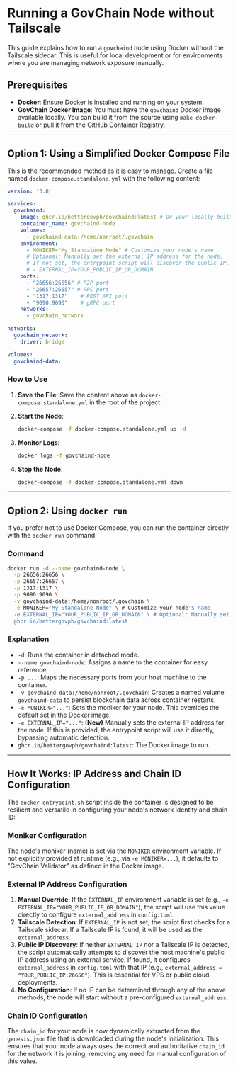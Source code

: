 # Running a GovChain Node without Tailscale

This guide explains how to run a `govchaind` node using Docker without the Tailscale sidecar. This is useful for local development or for environments where you are managing network exposure manually.

## Prerequisites

- **Docker**: Ensure Docker is installed and running on your system.
- **GovChain Docker Image**: You must have the `govchaind` Docker image available locally. You can build it from the source using `make docker-build` or pull it from the GitHub Container Registry.

---

## Option 1: Using a Simplified Docker Compose File

This is the recommended method as it is easy to manage. Create a file named `docker-compose.standalone.yml` with the following content:

```yaml
version: '3.8'

services:
  govchaind:
    image: ghcr.io/bettergovph/govchaind:latest # Or your locally built image, e.g., govchaind:latest
    container_name: govchaind-node
    volumes:
      - govchaind-data:/home/nonroot/.govchain
    environment:
      - MONIKER="My Standalone Node" # Customize your node's name
      # Optional: Manually set the external IP address for the node.
      # If not set, the entrypoint script will discover the public IP.
      # - EXTERNAL_IP=YOUR_PUBLIC_IP_OR_DOMAIN
    ports:
      - "26656:26656" # P2P port
      - "26657:26657" # RPC port
      - "1317:1317"    # REST API port
      - "9090:9090"    # gRPC port
    networks:
      - govchain_network

networks:
  govchain_network:
    driver: bridge

volumes:
  govchaind-data:
```

### How to Use

1.  **Save the File**: Save the content above as `docker-compose.standalone.yml` in the root of the project.

2.  **Start the Node**:
    ```bash
    docker-compose -f docker-compose.standalone.yml up -d
    ```

3.  **Monitor Logs**:
    ```bash
    docker logs -f govchaind-node
    ```

4.  **Stop the Node**:
    ```bash
    docker-compose -f docker-compose.standalone.yml down
    ```

---

## Option 2: Using `docker run`

If you prefer not to use Docker Compose, you can run the container directly with the `docker run` command.

### Command

```bash
docker run -d --name govchaind-node \
  -p 26656:26656 \
  -p 26657:26657 \
  -p 1317:1317 \
  -p 9090:9090 \
  -v govchaind-data:/home/nonroot/.govchain \
  -e MONIKER="My Standalone Node" \ # Customize your node's name
  -e EXTERNAL_IP="YOUR_PUBLIC_IP_OR_DOMAIN" \ # Optional: Manually set external IP
  ghcr.io/bettergovph/govchaind:latest
```

### Explanation

- `-d`: Runs the container in detached mode.
- `--name govchaind-node`: Assigns a name to the container for easy reference.
- `-p ...`: Maps the necessary ports from your host machine to the container.
- `-v govchaind-data:/home/nonroot/.govchain`: Creates a named volume `govchaind-data` to persist blockchain data across container restarts.
- `-e MONIKER="..."`: Sets the moniker for your node. This overrides the default set in the Docker image.
- `-e EXTERNAL_IP="..."`: **(New)** Manually sets the external IP address for the node. If this is provided, the entrypoint script will use it directly, bypassing automatic detection.
- `ghcr.io/bettergovph/govchaind:latest`: The Docker image to run.

---

## How It Works: IP Address and Chain ID Configuration

The `docker-entrypoint.sh` script inside the container is designed to be resilient and versatile in configuring your node's network identity and chain ID:

### Moniker Configuration

The node's moniker (name) is set via the `MONIKER` environment variable. If not explicitly provided at runtime (e.g., via `-e MONIKER=...`), it defaults to "GovChain Validator" as defined in the Docker image.

### External IP Address Configuration

1.  **Manual Override**: If the `EXTERNAL_IP` environment variable is set (e.g., `-e EXTERNAL_IP="YOUR_PUBLIC_IP_OR_DOMAIN"`), the script will use this value directly to configure `external_address` in `config.toml`.
2.  **Tailscale Detection**: If `EXTERNAL_IP` is not set, the script first checks for a Tailscale sidecar. If a Tailscale IP is found, it will be used as the `external_address`.
3.  **Public IP Discovery**: If neither `EXTERNAL_IP` nor a Tailscale IP is detected, the script automatically attempts to discover the host machine's public IP address using an external service. If found, it configures `external_address` in `config.toml` with that IP (e.g., `external_address = "YOUR_PUBLIC_IP:26656"`). This is essential for VPS or public cloud deployments.
4.  **No Configuration**: If no IP can be determined through any of the above methods, the node will start without a pre-configured `external_address`.

### Chain ID Configuration

The `chain_id` for your node is now dynamically extracted from the `genesis.json` file that is downloaded during the node's initialization. This ensures that your node always uses the correct and authoritative `chain_id` for the network it is joining, removing any need for manual configuration of this value.
